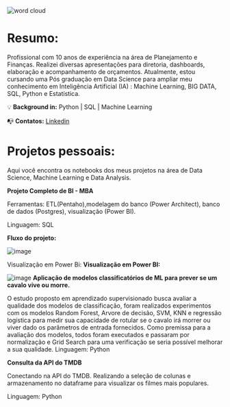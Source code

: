 ![word cloud](https://user-images.githubusercontent.com/48620885/153776527-8e32f566-39be-4a07-b426-03fe987e9fef.PNG)

<h1 align="left">Resumo:</h1>

Profissional com 10 anos de experiência na área de Planejamento e Finanças.
Realizei diversas apresentações para diretoria, dashboards, elaboração e acompanhamento de orçamentos. 
Atualmente, estou cursando uma Pós graduação em Data Science para ampliar meu conhecimento em Inteligência Artificial (IA)
: Machine Learning, BIG DATA, SQL, Python e Estatística.

💡 **Background in:** Python | SQL | Machine Learning 

📭 **Contatos:**
[Linkedin](https://www.linkedin.com/in/felipelopesmeira/)

<h1 align="left"> Projetos pessoais:</h1>

Aqui você encontra os notebooks dos meus projetos na área de Data Science, Machine Learning e Data Analysis.

**Projeto Completo de BI - MBA**



Ferramentas: ETL(Pentaho),modelagem do banco (Power Architect), banco de dados (Postgres), visualização (Power BI).

Linguagem: SQL

**Fluxo do projeto:**

![image](https://user-images.githubusercontent.com/48620885/155370529-b91adbeb-bc98-4966-bd45-fb9bf20ab87f.png)

Visualização em Power Bi:
**Visualização em Power BI:**

![image](https://user-images.githubusercontent.com/48620885/155369684-81260c46-7f2b-40af-aa0c-20287baef6f2.png)
**Aplicação de modelos classificatórios de ML para prever se um cavalo vive ou morre.**

O estudo proposto em aprendizado supervisionado busca avaliar a qualidade dos modelos de classificação, foram realizados experimentos com os modelos Random Forest, Arvore de decisão, SVM, KNN e regressão logística para medir sua capacidade de rotular se o cavalo irá morrer ou viver dado os parâmetros de entrada fornecidos. Como premissa para a avaliação dos modelos, todos foram executados e passaram por normalização e Grid Search para uma verificação se seria possível melhorar a sua qualidade.
Linguagem: Python

**Consulta da API do TMDB**

Conectando na API do TMDB. Realizando a seleção de colunas e armazenamento no dataframe para visualizar os filmes mais populares. 

Linguagem: Python


